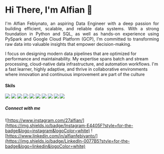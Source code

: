 # Hi There, I'm Alfian 👋

<p align="justify">
I'm Alfian Febiynato, an aspiring Data Engineer with a deep passion for building efficient, scalable, and reliable data systems. With a strong foundation in Python and SQL, as well as hands-on experience using PySpark and Google Cloud Platform (GCP), I’m committed to transforming raw data into valuable insights that empower decision-making.

I focus on designing modern data pipelines that are optimized for performance and maintainability. My expertise spans batch and stream processing, cloud-native data infrastructure, and automation workflows. I'm a fast learner, highly adaptive, and thrive in collaborative environments where innovation and continuous improvement are part of the culture

</p>

#### Skils

<img src="https://img.shields.io/badge/Python-FFD43B?style=for-the-badge&logo=python&logoColor=blue" />
<img src="https://img.shields.io/badge/Pandas-2C2D72?style=for-the-badge&logo=pandas&logoColor=white" />
<img src="https://img.shields.io/badge/PostgreSQL-316192?style=for-the-badge&logo=postgresql&logoColor=white" />
<img src="https://img.shields.io/badge/MySQL-005C84?style=for-the-badge&logo=mysql&logoColor=white" />
<img src="https://img.shields.io/badge/dbeaver-382923?style=for-the-badge&logo=dbeaver&logoColor=white" />
<img src="https://img.shields.io/badge/Apache_Spark-FFFFFF?style=for-the-badge&logo=apachespark&logoColor=#E35A16" />
<img src="https://img.shields.io/badge/Tableau-E97627?style=for-the-badge&logo=Tableau&logoColor=white" />
<img src="https://img.shields.io/badge/Docker-2CA5E0?style=for-the-badge&logo=docker&logoColor=white" />
<img src="https://img.shields.io/badge/kubernetes-326ce5.svg?&style=for-the-badge&logo=kubernetes&logoColor=white" />
<img src="https://img.shields.io/badge/Google_Cloud-4285F4?style=for-the-badge&logo=google-cloud&logoColor=white" />

##### Connect with me

![https://www.instagram.com/27alfian/](https://img.shields.io/badge/Instagram-E4405F?style=for-the-badge&logo=instagram&logoColor=white) ![https://www.linkedin.com/in/alfianfebiyanto/](https://img.shields.io/badge/LinkedIn-0077B5?style=for-the-badge&logo=linkedin&logoColor=white)

<!--
**alfianfebiyanto/alfianfebiyanto** is a ✨ _special_ ✨ repository because its `README.md` (this file) appears on your GitHub profile.

Here are some ideas to get you started:

- 🔭 I’m currently working on ...
- 🌱 I’m currently learning ...
- 👯 I’m looking to collaborate on ...
- 🤔 I’m looking for help with ...
- 💬 Ask me about ...
- 📫 How to reach me: ...
- 😄 Pronouns: ...
- ⚡ Fun fact: ...
-->

